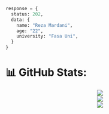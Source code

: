 ```py
response = {
  status: 202,
  data: {
    name: "Reza Mardani",
    age: "22",
    university: "Fasa Uni",
  }
}
```
<!-- <p>&nbsp;<img align="center" src="https://github-readme-stats.vercel.app/api?username=rezamardaninDev&show_icons=true&locale=en" /></p>
<p><img align="center" src="https://github-readme-streak-stats.herokuapp.com/?user=rezamardaniDev" /></p> -->

# 📊 GitHub Stats:
  <div align=center>
    
  ![](https://github-readme-stats.vercel.app/api?username=rezamardaniDev&theme=vue-dark&hide_border=false&include_all_commits=false&count_private=false)<br/>
  ![](https://github-readme-streak-stats.herokuapp.com/?user=rezamardaniDev&theme=vue-dark&hide_border=false)<br/>
  ![](https://github-readme-stats.vercel.app/api/top-langs/?username=rezamardaniDev&theme=vue-dark&hide_border=false&include_all_commits=false&count_private=false&layout=compact)

  </div>
